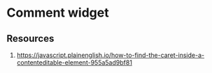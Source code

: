 # Comment widget

## Resources

1. <https://javascript.plainenglish.io/how-to-find-the-caret-inside-a-contenteditable-element-955a5ad9bf81>
